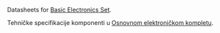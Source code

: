 Datasheets for [Basic Electronics Set](https://www.diykits.eu/products/p_12691).

Tehničke specifikacije komponenti u [Osnovnom elektroničkom kompletu](https://www.diykits.eu/products/p_12691).

